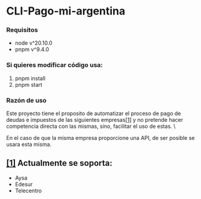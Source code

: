 # CLI-Pago-mi-argentina

### Requisitos

- node v^20.10.0
- pnpm v^9.4.0

### Si quieres modificar código usa:

1. pnpm install
2. pnpm start

### Razón de uso

Este proyecto tiene el proposito de automatizar el proceso de pago de deudas e impuestos de las siguientes empresas[[1]](#enterprises) y no pretende hacer competencia directa con las mismas, sino, facilitar el uso de estas. \

En el caso de que la misma empresa proporcione una API, de ser posible se usara esta misma.

## <enterprises> [[1]](#enterprises) Actualmente se soporta:

- Aysa
- Edesur
- Telecentro
